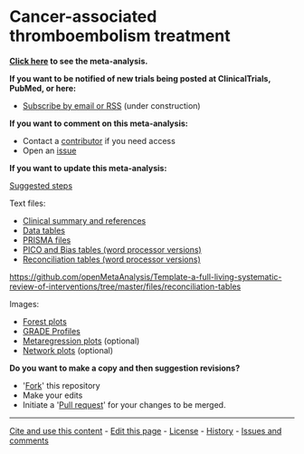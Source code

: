 Cancer-associated thromboembolism treatment
=================================
**[Click here](
http://openmetaanalysis.github.io/Cancer-associated-thromboembolism-treatment
) to see the meta-analysis.**

**If you want to be notified of new trials being posted at ClinicalTrials, PubMed, or here:**
* [Subscribe by email or RSS](files/searching/Keep-up.md) (under construction)

**If you want to comment on this meta-analysis:**
* Contact a [contributor](../../network/members) if you need access
* Open an [issue](../../issues/new)

**If you want to update this meta-analysis:**

[Suggested steps](http://tinyurl.com/openMetaAnalysis-steps)

Text files:
* [Clinical summary and references](../../tree/gh-pages/index.html)
* [Data tables](../master/files/data)
* [PRISMA files](../master/files/PRISMA)
* [PICO and Bias tables (word processor versions)](../master/files/study-details)
* [Reconciliation tables (word processor versions)](../master/files/reconciliation-tables)

https://github.com/openMetaAnalysis/Template-a-full-living-systematic-review-of-interventions/tree/master/files/reconciliation-tables

Images:
* [Forest plots](../master/files/forest-plots)
* [GRADE Profiles](../master/files/GRADE-profiles)
* [Metaregression plots](../master/files/metaregression) (optional)
* [Network plots](../master/files/network) (optional)

**Do you want to make a copy and then suggestion revisions?**

* '[Fork](../../fork)' this repository
* Make your edits
* Initiate a '[Pull request](../../compare/)' for your changes to be merged.

-------------------------------
[Cite and use this content](https://github.com/openMetaAnalysis/openMetaAnalysis.github.io/blob/master/reusing.MD)  - [Edit this page](../../edit/master/README.md) - [License](files/LICENSE.md) - [History](../../commits/master/README.md)  - 
[Issues and comments](../../issues?q=is%3Aboth+is%3Aissue)
